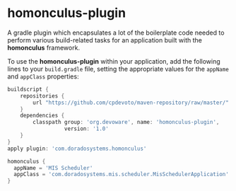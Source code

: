 # homonculus-plugin
A gradle plugin which encapsulates a lot of the boilerplate code needed to perform various build-related tasks for an application built with the **homonculus** framework.

To use the **homonculus-plugin** within your application, add the following lines to your ```build.gradle``` file, setting the appropriate values for the ```appName``` and ```appClass``` properties:

```groovy
buildscript {
    repositories {
        url "https://github.com/cpdevoto/maven-repository/raw/master/"
    }
    dependencies {
        classpath group: 'org.devoware', name: 'homonculus-plugin',
				  version: '1.0'
    }
}
apply plugin: 'com.doradosystems.homonculus'

homonculus {
  appName = 'MIS Scheduler'
  appClass = 'com.doradosystems.mis.scheduler.MisSchedulerApplication'
}
```

